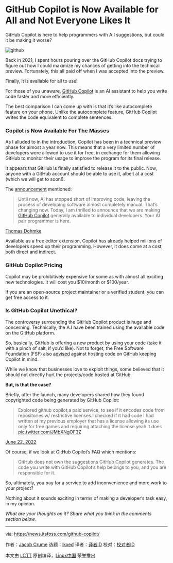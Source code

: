 [#]: subject: "GitHub Copilot is Now Available for All and Not Everyone Likes It"
[#]: via: "https://news.itsfoss.com/github-copilot/"
[#]: author: "Jacob Crume https://news.itsfoss.com/author/jacob/"
[#]: collector: "lkxed"
[#]: translator: " "
[#]: reviewer: " "
[#]: publisher: " "
[#]: url: " "

GitHub Copilot is Now Available for All and Not Everyone Likes It
======
GitHub Copilot is here to help programmers with A.I suggestions, but could it be making it worse?

![github][1]

Back in 2021, I spent hours pouring over the GitHub Copilot docs trying to figure out how I could maximize my chances of getting into the technical preview. Fortunately, this all paid off when I was accepted into the preview.

Finally, it is available for all to use!

For those of you unaware, [GitHub Copilot][2] is an AI assistant to help you write code faster and more efficiently.

The best comparison I can come up with is that it’s like autocomplete feature on your phone. Unlike the autocomplete feature, GitHub Copilot writes the code equivalent to complete sentences.

### Copilot is Now Available For The Masses

As I alluded to in the introduction, Copilot has been in a technical preview phase for almost a year now. This means that a very limited number of developers were allowed to use it for free, in exchange for them allowing GitHub to monitor their usage to improve the program for its final release.

It appears that GitHub is finally satisfied to release it to the public. Now, anyone with a GitHub account should be able to use it, albeit at a cost (which we will get to soon!).

The [announcement][3] mentioned:

>  Until now, AI has stopped short of improving code, leaving the process of developing software almost completely manual. That’s changing now. Today, I am thrilled to announce that we are making [GitHub Copilot][4] generally available to individual developers. Your AI pair programmer is here.

[Thomas Dohmke][5]

Available as a free editor extension, Copilot has already helped millions of developers speed up their programming. However, it does come at a cost, both direct and indirect.

### GitHub Copilot Pricing

Copilot may be prohibitively expensive for some as with almost all exciting new technologies. It will cost you $10/month or $100/year.

If you are an open-source project maintainer or a verified student, you can get free access to it.

### Is GitHub Copilot Unethical?

The controversy surrounding the GitHub Copilot product is huge and concerning. Technically, the A.I have been trained using the available code on the GitHub platform.

So, basically, GitHub is offering a new product by using your code (take it with a pinch of salt, if you’d like). Not to forget, the Free Software Foundation (FSF) also [advised][6] against hosting code on GitHub keeping Copilot in mind.

While we know that businesses love to exploit things, some believed that it should not directly hurt the projects/code hosted at GitHub.

**But, is that the case?**

Briefly, after the launch, many developers shared how they found copyrighted code being generated by GitHub Copilot:

> Explored github copilot,a paid service, to see if it encodes code from repositories w/ restrictive licenses.I checked if it had code I had written at my previous employer that has a license allowing its use only for free games and requiring attaching the license.yeah it does [pic.twitter.com/JMbXNgOF3Z][7]

[June 22, 2022][8]

Of course, if we look at GitHub Copilot’s FAQ which mentions:

> GitHub does not own the suggestions GitHub Copilot generates. The code you write with GitHub Copilot’s help belongs to you, and you are responsible for it.

So, ultimately, you pay for a service to add inconvenience and more work to your project?

Nothing about it sounds exciting in terms of making a developer’s task easy, in my opinion.

*What are your thoughts on it? Share what you think in the comments section below.*

--------------------------------------------------------------------------------

via: https://news.itsfoss.com/github-copilot/

作者：[Jacob Crume][a]
选题：[lkxed][b]
译者：[译者ID](https://github.com/译者ID)
校对：[校对者ID](https://github.com/校对者ID)

本文由 [LCTT](https://github.com/LCTT/TranslateProject) 原创编译，[Linux中国](https://linux.cn/) 荣誉推出

[a]: https://news.itsfoss.com/author/jacob/
[b]: https://github.com/lkxed
[1]: https://news.itsfoss.com/wp-content/uploads/2022/06/github-copilot.jpg
[2]: https://copilot.github.com/
[3]: https://github.blog/2022-06-21-github-copilot-is-generally-available-to-all-developers/
[4]: http://copilot.github.com
[5]: https://github.blog/author/ashtom/
[6]: https://www.fsf.org/blogs/licensing/fsf-funded-call-for-white-papers-on-philosophical-and-legal-questions-around-copilot
[7]: https://t.co/JMbXNgOF3Z
[8]: https://twitter.com/ChrisGr93091552/status/1539731632931803137?ref_src=twsrc%5Etfw
